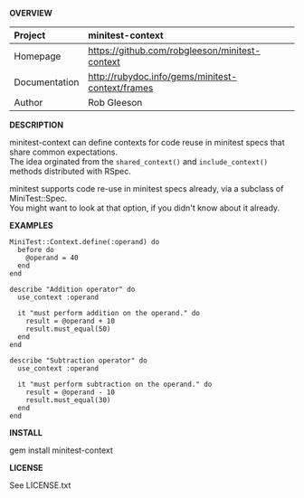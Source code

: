 __OVERVIEW__


| Project         | minitest-context    
|:----------------|:--------------------------------------------------
| Homepage        | https://github.com/robgleeson/minitest-context
| Documentation   | http://rubydoc.info/gems/minitest-context/frames 
| Author          | Rob Gleeson             


__DESCRIPTION__

  minitest-context can define contexts for code reuse in minitest specs that share common expectations.  
  The idea orginated from the `shared_context()` and `include_context()` methods distributed with RSpec.  

  minitest supports code re-use in minitest specs already, via a subclass of MiniTest::Spec.  
  You might want to look at that option, if you didn't know about it already.  

__EXAMPLES__

    MiniTest::Context.define(:operand) do
      before do
        @operand = 40
      end
    end

    describe "Addition operator" do
      use_context :operand
    
      it "must perform addition on the operand." do
        result = @operand + 10
        result.must_equal(50)
      end
    end

    describe "Subtraction operator" do
      use_context :operand

      it "must perform subtraction on the operand." do
        result = @operand - 10
        result.must_equal(30)
      end
    end

__INSTALL__

  gem install minitest-context

__LICENSE__

  
  See LICENSE.txt


